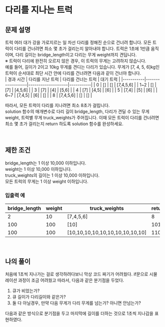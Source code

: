 # 다리를 지나는 트럭 

## 문제 설명
트럭 여러 대가 강을 가로지르는 일 차선 다리를 정해진 순으로 건너려 합니다. 모든 트럭이 다리를 건너려면 최소 몇 초가 걸리는지 알아내야 합니다. 트럭은 1초에 1만큼 움직이며, 다리 길이는 bridge_length이고 다리는 무게 weight까지 견딥니다. <br>
※ 트럭이 다리에 완전히 오르지 않은 경우, 이 트럭의 무게는 고려하지 않습니다.
<br>
예를 들어, 길이가 2이고 10kg 무게를 견디는 다리가 있습니다. 무게가 [7, 4, 5, 6]kg인 트럭이 순서대로 최단 시간 안에 다리를 건너려면 다음과 같이 건너야 합니다.
<br>
| 경과 시간 | 다리를 지난 트럭 | 다리를 건너는 트럭 | 대기 트럭 |
|-----------|------------------|--------------------|-----------|
| 0         | []               | []                 | [7,4,5,6] |
| 1~2       | []               | [7]                | [4,5,6]   |
| 3         | [7]              | [4]                | [5,6]     |
| 4         | [7]              | [4,5]              | [6]       |
| 5         | [7,4]            | [5]                | [6]       |
| 6~7       | [7,4,5]          | [6]                | []        |
| 8         | [7,4,5,6]        | []                 | []        |

따라서, 모든 트럭이 다리를 지나려면 최소 8초가 걸립니다. 
<br>
solution 함수의 매개변수로 다리 길이 bridge_length, 다리가 견딜 수 있는 무게 weight, 트럭별 무게 truck_weights가 주어집니다. 이때 모든 트럭이 다리를 건너려면 최소 몇 초가 걸리는지 return 하도록 solution 함수를 완성하세요.

<br>

## 제한 조건
bridge_length는 1 이상 10,000 이하입니다. <br>
weight는 1 이상 10,000 이하입니다. <br>
truck_weights의 길이는 1 이상 10,000 이하입니다. <br>
모든 트럭의 무게는 1 이상 weight 이하입니다. <br>

### 입출력 예
| bridge_length | weight | truck_weights                   | return |
|---------------|--------|---------------------------------|--------|
| 2             | 10     | [7,4,5,6]                       | 8      |
| 100           | 100    | [10]                            | 101    |
| 100           | 100    | [10,10,10,10,10,10,10,10,10,10] | 110    | 

<br> 

## 나의 풀이
처음에 1초씩 지나가는 걸로 생각하려다보니 막상 코드 짜기가 어려웠다. if문으로 시물레이션 과정이 조금 어려웠고 따라서, 다음과 같은 분기점을 두었다. <br>
1. 큐가 비었는가? <br>
2. 큐 길이가 다리길이와 같은가? <br>
3. 둘 다 아닐경우, 만약 다음 무게가 다리 무게를 넘는가? 아니면 안넘는가? <br>

다음과 같은 방식으로 분기점을 두고 마지막에 길이를 더하는 것으로 1초씩 지나감을 표현하였다.